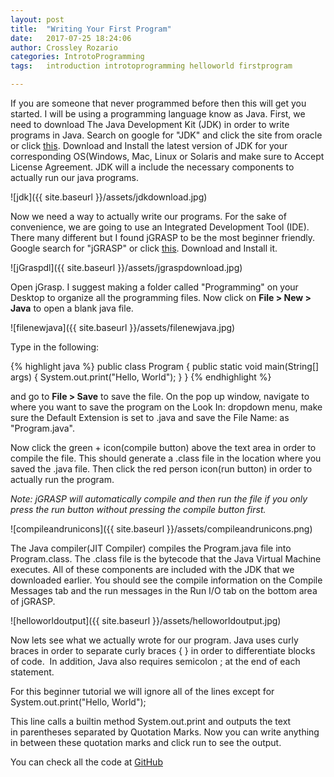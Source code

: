 ```yaml
---
layout: post
title:  "Writing Your First Program"
date:   2017-07-25 18:24:06
author: Crossley Rozario
categories: IntrotoProgramming
tags:	introduction introtoprogramming helloworld firstprogram

---
```


If you are someone that never programmed before then this will get you started. I will be using a programming language know as Java. First, we need to download The Java Development Kit (JDK) in order to write programs in Java. Search on google for "JDK" and click the site from oracle or click [this](http://www.oracle.com/technetwork/java/javase/downloads/jdk8-downloads-2133151.html). Download and Install the latest version of JDK for your corresponding OS(Windows, Mac, Linux or Solaris and make sure to Accept License Agreement. JDK will a include the necessary components to actually run our java programs.

![jdk]({{ site.baseurl }}/assets/jdkdownload.jpg)

Now we need a way to actually write our programs. For the sake of convenience, we are going to use an Integrated Development Tool (IDE). There many different but I found jGRASP to be the most beginner friendly. Google search for "jGRASP" or click [this](http://spider.eng.auburn.edu/user-cgi/grasp/grasp.pl?;dl=download_jgrasp.html). Download and Install it.

![jGraspdl]({{ site.baseurl }}/assets/jgraspdownload.jpg)

Open jGrasp. I suggest making a folder called "Programming" on your Desktop to organize all the programming files. Now click on **File > New > Java** to open a blank java file.

![filenewjava]({{ site.baseurl }}/assets/filenewjava.jpg)

Type in the following:

{% highlight java %}
public class Program {
    public static void main(String[] args) {
        System.out.print("Hello, World");
    }
}
{% endhighlight %}

and go to **File > Save** to save the file. On the pop up window, navigate to where you want to save the program on the Look In: dropdown menu, make sure the Default Extension is set to .java and save the File Name: as "Program.java".

Now click the green + icon(compile button) above the text area in order to compile the file. This should generate a .class file in the location where you saved the .java file. Then click the red person icon(run button) in order to actually run the program.

*Note: jGRASP will automatically compile and then run the file if you only press the run button without pressing the compile button first.*

![compileandrunicons]({{ site.baseurl }}/assets/compileandrunicons.png)

The Java compiler(JIT Compiler) compiles the Program.java file into Program.class. The .class file is the bytecode that the Java Virtual Machine executes. All of these components are included with the JDK that we downloaded earlier. You should see the compile information on the Compile Messages tab and the run messages in the Run I/O tab on the bottom area of jGRASP.

![helloworldoutput]({{ site.baseurl }}/assets/helloworldoutput.jpg)

Now lets see what we actually wrote for our program. Java uses curly braces in order to separate curly braces { } in order to differentiate blocks of code.  In addition, Java also requires semicolon ; at the end of each statement.

For this beginner tutorial we will ignore all of the lines except for System.out.print("Hello, World");

This line calls a builtin method System.out.print and outputs the text in parentheses separated by Quotation Marks. Now you can write anything in between these quotation marks and click run to see the output.

You can check all the code at [GitHub](https://github.com/crozario/blogcode/tree/master/IntrotoProgramming)
